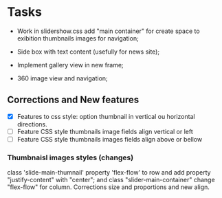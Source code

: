 # Tasks

* Work in slidershow.css add "main container" for create space to exibition thumbnails images for navigation;

* Side box with text content (usefully for news site);

* Implement gallery view in new frame;

* 360 image view and navigation;

## Corrections and New features

  - [x] Features to css style: option thumbnail in vertical ou horizontal directions.
  - [ ] Feature CSS style thumbnails image fields align vertical or left
  - [ ] Feature CSS style thumbnails images fields align above or bellow

### Thumbnaisl images styles (changes)

  class 'slide-main-thumnail' property 'flex-flow' to row and add property "justify-content" with "center"; and class "slider-main-container" change "flex-flow" for column. Corrections size and proportions and new align.
